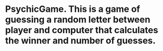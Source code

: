# PsychicGame.  This is a game of guessing a random letter between player and computer that calculates the winner and number of guesses.
